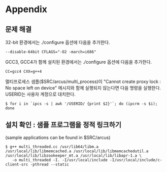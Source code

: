 # Appendix

## 문제 해결

32-bit 환경에서는 ./configure 옵션에 다음을 추가한다.

```
--disable-64bit CFLAGS="-O2 -march=i686"
```

GCC3, GCC4가 함께 설치된 환경에서는 ./configure 옵션에 다음을 추가한다.

```
CC=gcc4 CXX=g++4
```

멀티프로세스 샘플($SRC/arcus/multi_process)이 "Cannot create proxy lock : No space left on device" 메시지와 함께 실행되지 않는다면 다음 명령을 실행한다. USERID는 사용자 계정으로 대치한다.

```
$ for i in `ipcs -s | awk '/USERID/ {print $2}'`; do (ipcrm -s $i); done
```

## 설치 확인 : 샘플 프로그램을 정적 링크하기

(sample applications can be found in $SRC/arcus)

```
$ g++ multi_threaded.cc /usr/lib64/libm.a /usr/local/lib/libmemcached.a /usr/local/lib/libmemcachedutil.a /usr/local/lib/libzookeeper_mt.a /usr/local/lib/libapr-1.a \
   -o multi_threaded -I. -I/usr/local/include -I/usr/local/include/c-client-src -pthread --static
```
